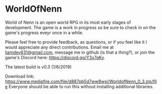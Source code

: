 # WorldOfNenn

World of Nenn is an open world RPG in its most early stages of development. The game is a work in progress so be sure to check in on the game's progress eveyr once in a while.

Please feel free to provide feedback, as questions, or if you feel like it I would appreciate any direct contributions. Email me at liamdev631@gmail.com, message me in github (is that a thing?), or join the game's Discord here: https://discord.gg/Y3x7qKv.

The latest build is v0.3 (1/6/2019)

Download link: https://www.mediafire.com/file/d887pb5d7ww8wsj/WorldofNenn_0_3.zip/file
Everyone should be able to run this without installing additional libraries.
